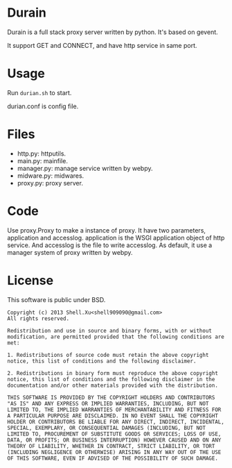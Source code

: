 # Durain #

Durain is a full stack proxy server written by python. It's based on gevent.

It support GET and CONNECT, and have http service in same port.

# Usage #

Run `durian.sh` to start.

durian.conf is config file.

# Files #

* http.py: httputils.
* main.py: mainfile.
* manager.py: manage service written by webpy.
* midware.py: midwares.
* proxy.py: proxy server.

# Code #

Use proxy.Proxy to make a instance of proxy. It have two parameters, application and accesslog. application is the WSGI application object of http service. And accesslog is the file to write accesslog. As default, it use a manager system of proxy written by webpy.

# License #

This software is public under BSD.

	Copyright (c) 2013 Shell.Xu<shell909090@gmail.com>
	All rights reserved.
	 
	Redistribution and use in source and binary forms, with or without modification, are permitted provided that the following conditions are met:
	 
	1. Redistributions of source code must retain the above copyright notice, this list of conditions and the following disclaimer.
	 
	2. Redistributions in binary form must reproduce the above copyright notice, this list of conditions and the following disclaimer in the documentation and/or other materials provided with the distribution.
	 
	THIS SOFTWARE IS PROVIDED BY THE COPYRIGHT HOLDERS AND CONTRIBUTORS "AS IS" AND ANY EXPRESS OR IMPLIED WARRANTIES, INCLUDING, BUT NOT LIMITED TO, THE IMPLIED WARRANTIES OF MERCHANTABILITY AND FITNESS FOR A PARTICULAR PURPOSE ARE DISCLAIMED. IN NO EVENT SHALL THE COPYRIGHT HOLDER OR CONTRIBUTORS BE LIABLE FOR ANY DIRECT, INDIRECT, INCIDENTAL, SPECIAL, EXEMPLARY, OR CONSEQUENTIAL DAMAGES (INCLUDING, BUT NOT LIMITED TO, PROCUREMENT OF SUBSTITUTE GOODS OR SERVICES; LOSS OF USE, DATA, OR PROFITS; OR BUSINESS INTERRUPTION) HOWEVER CAUSED AND ON ANY THEORY OF LIABILITY, WHETHER IN CONTRACT, STRICT LIABILITY, OR TORT (INCLUDING NEGLIGENCE OR OTHERWISE) ARISING IN ANY WAY OUT OF THE USE OF THIS SOFTWARE, EVEN IF ADVISED OF THE POSSIBILITY OF SUCH DAMAGE.


